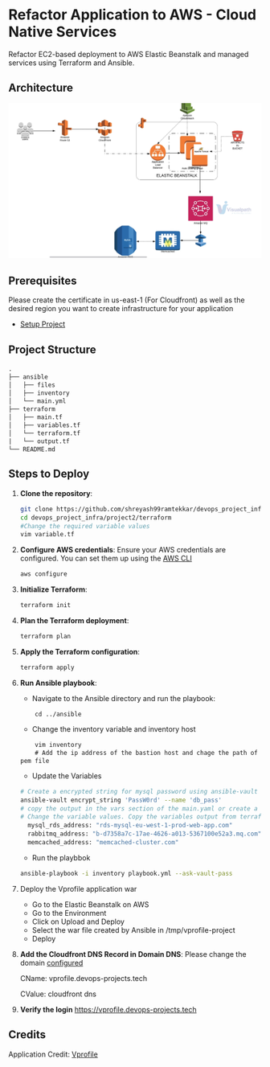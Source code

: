 # Refactor Application to AWS - Cloud Native Services

Refactor EC2-based deployment to AWS Elastic Beanstalk and managed services using Terraform and Ansible.



## Architecture
![Architecture](./application_arch.png)


## Prerequisites
Please create the certificate in us-east-1 (For Cloudfront) as well as the desired region you want to create infrastructure for your application
- [Setup Project](../project0/README.md)

## Project Structure
```
.
├── ansible
│   ├── files
│   ├── inventory
│   └── main.yml
├── terraform
│   ├── main.tf
│   ├── variables.tf
│   └── terraform.tf
|   └── output.tf
└── README.md
```

## Steps to Deploy
1. **Clone the repository**:
   ```bash
   git clone https://github.com/shreyash99ramtekkar/devops_project_infra.git
   cd devops_project_infra/project2/terraform
   #Change the required variable values
   vim variable.tf
    ```
2. **Configure AWS credentials**:
    Ensure your AWS credentials are configured. You can set them up using the [AWS CLI](https://docs.aws.amazon.com/cli/v1/userguide/cli-configure-files.html#cli-configure-files-methods)
    ```bash
    aws configure
    ```
3. **Initialize Terraform**:
    ```bash
    terraform init
    ```
4. **Plan the Terraform deployment**:
    ```bash
    terraform plan
    ```
5. **Apply the Terraform configuration**:
    ```bash
    terraform apply
    ```

6. **Run Ansible playbook**:

    -  Navigate to the Ansible directory and run the playbook:
    ```
        cd ../ansible
    ```
    - Change the inventory variable and inventory host
    ```
        vim inventory
        # Add the ip address of the bastion host and chage the path of pem file
    ```
    - Update the Variables
    ```bash
    # Create a encrypted string for mysql password using ansible-vault
    ansible-vault encrypt_string 'PassW0rd' --name 'db_pass'
    # copy the output in the vars section of the main.yaml or create a seperate vars file and import it in the main file
    # Change the variable values. Copy the variables output from terraform
      mysql_rds_address: "rds-mysql-eu-west-1-prod-web-app.com"
      rabbitmq_address: "b-d7358a7c-17ae-4626-a013-5367100e52a3.mq.com"
      memcached_address: "memcached-cluster.com"
    ```
    
    - Run the playbbok
    ```bash
    ansible-playbook -i inventory playbook.yml --ask-vault-pass
    ```

7. Deploy the Vprofile application war 
   - Go to the Elastic Beanstalk on AWS
   - Go to the Environment
   - Click on Upload and Deploy
   - Select the war file created by Ansible in /tmp/vprofile-project
   - Deploy
    
8. **Add the Cloudfront DNS Record in Domain DNS**:
    Please change the domain [configured](../project0/README.md)

    CName: vprofile.devops-projects.tech

    CValue: cloudfront dns


9. **Verify the login**
    https://vprofile.devops-projects.tech
      


## Credits
Application Credit: [Vprofile](https://github.com/hkhcoder/vprofile-project.git)